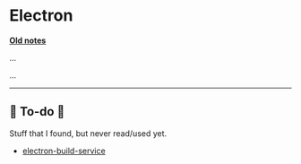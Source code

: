 # Electron

**[Old notes](_old.md)**

<div class="row row-cols-md-2"><div>

...
</div><div>

...
</div></div>

<hr class="sep-both">

## 👻 To-do 👻

Stuff that I found, but never read/used yet.

<div class="row row-cols-md-2"><div>

* [electron-build-service](https://github.com/electron-userland/electron-build-service)
</div><div>


</div></div>